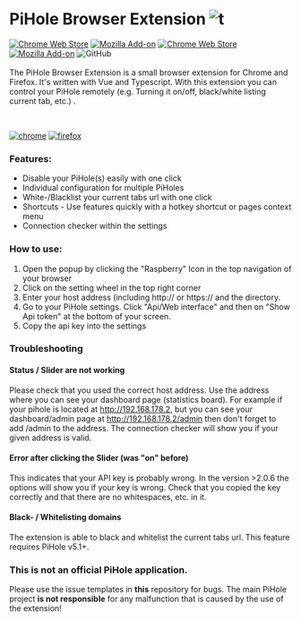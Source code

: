 # PiHole Browser Extension ![t](https://github.com/badsgahhl/pihole-browser-extension/blob/master/icon/icon-48.png?raw=true)

[![Chrome Web Store](https://img.shields.io/chrome-web-store/v/ngoafjpapneaopfkpboebcahajopcifi)](https://chrome.google.com/webstore/detail/switch-for-pihole/ngoafjpapneaopfkpboebcahajopcifi)
[![Mozilla Add-on](https://img.shields.io/amo/v/switch-for-pihole)](https://addons.mozilla.org/firefox/addon/switch-for-pihole/)
[![Chrome Web Store](https://img.shields.io/chrome-web-store/users/ngoafjpapneaopfkpboebcahajopcifi?label=chrome%20users)](https://chrome.google.com/webstore/detail/switch-for-pihole/ngoafjpapneaopfkpboebcahajopcifi)
[![Mozilla Add-on](https://img.shields.io/amo/users/switch-for-pihole?color=green&label=mozilla%20users)](https://addons.mozilla.org/firefox/addon/switch-for-pihole/)
![GitHub](https://img.shields.io/github/license/badsgahhl/pihole-browser-extension)
<br><br>
The PiHole Browser Extension is a small browser extension for Chrome and Firefox. It's written with Vue and Typescript.
With this extension you can control your PiHole remotely (e.g. Turning it on/off, black/white listing current tab, etc.)
.

<br>

[![chrome](https://cdn.glaser.casa/s/ChromeWebStore_BadgeWBorder.png)](https://chrome.google.com/webstore/detail/switch-for-pihole/ngoafjpapneaopfkpboebcahajopcifi)
[![firefox](https://cdn.glaser.casa/tp/firefox4.png)](https://addons.mozilla.org/firefox/addon/switch-for-pihole/)

### Features:

- Disable your PiHole(s) easily with one click
- Individual configuration for multiple PiHoles
- White-/Blacklist your current tabs url with one click
- Shortcuts - Use features quickly with a hotkey shortcut or pages context menu
- Connection checker within the settings

### How to use:

1. Open the popup by clicking the "Raspberry" Icon in the top navigation of your browser
2. Click on the setting wheel in the top right corner
3. Enter your host address (including http:// or https:// and the directory.
4. Go to your PiHole settings. Click "Api/Web interface" and then on "Show Api token" at the bottom of your screen.
5. Copy the api key into the settings

### Troubleshooting

#### Status / Slider are not working

Please check that you used the correct host address. Use the address where you can see your dashboard page (statistics
board). For example if your pihole is located at http://192.168.178.2, but you can see your dashboard/admin page
at http://192.168.178.2/admin then don't forget to add /admin to the address. The connection checker will show you if
your given address is valid.

#### Error after clicking the Slider (was "on" before)

This indicates that your API key is probably wrong. In the version >2.0.6 the options will show you if your key is
wrong. Check that you copied the key correctly and that there are no whitespaces, etc. in it.

#### Black- / Whitelisting domains

The extension is able to black and whitelist the current tabs url. This feature requires PiHole v5.1+.

### This is not an official PiHole application.

Please use the issue templates in **this** repository for bugs. The main PiHole project **is not responsible** for any
malfunction that is caused by the use of the extension!
